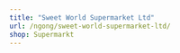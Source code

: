 ```yaml
---
title: "Sweet World Supermarket Ltd"
url: /ngong/sweet-world-supermarket-ltd/
shop: Supermarkt
---
```

